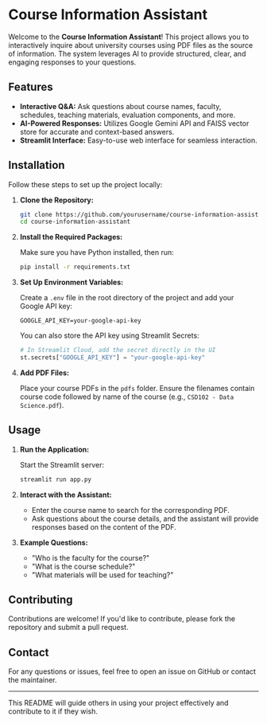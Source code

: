 # Course Information Assistant

Welcome to the **Course Information Assistant**! This project allows you to interactively inquire about university courses using PDF files as the source of information. The system leverages AI to provide structured, clear, and engaging responses to your questions.

## Features

- **Interactive Q&A:** Ask questions about course names, faculty, schedules, teaching materials, evaluation components, and more.
- **AI-Powered Responses:** Utilizes Google Gemini API and FAISS vector store for accurate and context-based answers.
- **Streamlit Interface:** Easy-to-use web interface for seamless interaction.

## Installation

Follow these steps to set up the project locally:

1. **Clone the Repository:**

    ```bash
    git clone https://github.com/yourusername/course-information-assistant.git
    cd course-information-assistant
    ```

2. **Install the Required Packages:**

    Make sure you have Python installed, then run:

    ```bash
    pip install -r requirements.txt
    ```

3. **Set Up Environment Variables:**

    Create a `.env` file in the root directory of the project and add your Google API key:

    ```
    GOOGLE_API_KEY=your-google-api-key
    ```

    You can also store the API key using Streamlit Secrets:

    ```python
    # In Streamlit Cloud, add the secret directly in the UI
    st.secrets["GOOGLE_API_KEY"] = "your-google-api-key"
    ```

4. **Add PDF Files:**

    Place your course PDFs in the `pdfs` folder. Ensure the filenames contain course code followed by name of the course (e.g., `CSD102 - Data Science.pdf`).

## Usage

1. **Run the Application:**

    Start the Streamlit server:

    ```bash
    streamlit run app.py
    ```

2. **Interact with the Assistant:**

    - Enter the course name to search for the corresponding PDF.
    - Ask questions about the course details, and the assistant will provide responses based on the content of the PDF.

3. **Example Questions:**

    - "Who is the faculty for the course?"
    - "What is the course schedule?"
    - "What materials will be used for teaching?"

## Contributing

Contributions are welcome! If you'd like to contribute, please fork the repository and submit a pull request.

## Contact

For any questions or issues, feel free to open an issue on GitHub or contact the maintainer.

---

This README will guide others in using your project effectively and contribute to it if they wish.
